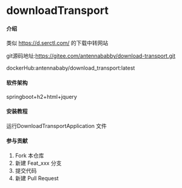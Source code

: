 # downloadTransport

#### 介绍
类似 https://d.serctl.com/ 的下载中转网站

git源码地址:https://gitee.com/antennababby/download-transport.git

dockerHub:antennababy/download_transport:latest

#### 软件架构
springboot+h2+html+jquery


#### 安装教程

运行DownloadTransportApplication 文件


#### 参与贡献

1.  Fork 本仓库
2.  新建 Feat_xxx 分支
3.  提交代码
4.  新建 Pull Request
